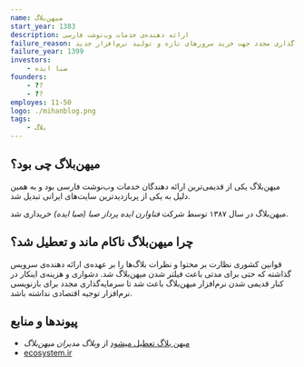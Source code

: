 ```yaml
---
name: میهن‌بلاگ
start_year: 1383
description: ارائه دهنده‌ی خدمات وب‌نوشت فارسی
failure_reason: دشواری نظارت بر محتوا و نظرات سایت، قدیمی شدن نرم‌افزار سایت و عدم وجود توجیه کافی برای سرمایه گذاری مجدد جهت خرید سرورهای تازه و تولید نرم‌افزار جدید
failure_year: 1399
investors:
    - صبا ایده
founders:
    - ??
    - ??
employes: 11-50
logo: ./mihanblog.png
tags:
    - بلاگ
---
```

## میهن‌بلاگ چی بود؟
میهن‌بلاگ یکی از قدیمی‌ترین ارائه دهندگان خدمات وب‌نوشت فارسی بود و به همین دلیل به یکی از پربازدیدترین سایت‌های ایرانی تبدیل شد.

میهن‌بلاگ در سال ۱۳۸۷ توسط شرکت *فناوارن ایده پرداز صبا (صبا ایده)* خریداری شد.

## چرا میهن‌بلاگ ناکام ماند و تعطیل شد؟
قوانین کشوری نظارت بر محتوا و نظرات بلاگ‌ها را بر عهده‌ی ارائه دهنده‌ی سرویس گذاشته که حتی برای مدتی باعث فیلتر شدن میهن‌بلاگ شد. دشواری و هزینه‌ی اینکار در کنار قدیمی شدن نرم‌افزار میهن‌بلاگ باعث شد تا سرمایه‌گذاری مجدد برای بازنویسی نرم‌افزار توجیه اقتصادی نداشته باشد.

## پیوند‌ها و منابع
* [میهن بلاگ تعطیل میشود](https://web.archive.org/web/20201127110908/http://admin.mihanblog.com/post/271) از *وبلاگ مدیران میهن‌بلاگ*
* [ecosystem.ir](https://ecosystem.ir/legal/1881/)